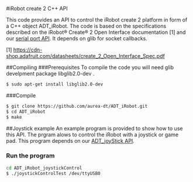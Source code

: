 #iRobot create 2 C++ API

This code provides an API to control the iRobot create 2 platform
in form of a C++ object ADT_iRobot.
The code is based on the specifications described on 
the iRobot® Create® 2 Open Interface documentation [1] and our
[serial port API](https://github.com/aurea-dt/serialPortAPI).  It depends on glib for socket callbacks. 

[1] https://cdn-shop.adafruit.com/datasheets/create_2_Open_Interface_Spec.pdf


##Compiling
###Prerequisites
To compile the code you will need glib develpment package libglib2.0-dev .

``` bash
$ sudo apt-get install libglib2.0-dev
```
###Compile
``` bash
$ git clone https://github.com/aurea-dt/ADT_iRobot.git
$ cd ADT_iRobot
$ make
```

##Joystick example
An example program is provided to show how to use this API. The prgram alows to 
control the iRobot with a joystick or game pad. This program depends on our 
[ADT_joyStick API](https://github.com/aurea-dt/joystickAPI). 

### Run the program
``` bash
cd ADT_iRobot_joystickControl
$ ./joystickControlTest /dev/ttyUSB0
```

